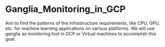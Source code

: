 # Ganglia_Monitoring_in_GCP
Aim to find the patterns of the infrastructure requirements, like CPU, GPU, etc. for machine learning applications on various platforms. We will use ganglia as monitoring tool in GCP or Virtual machines to accomplish this goal.
